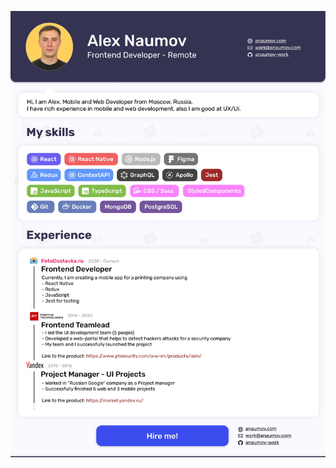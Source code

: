 ![AlexNaumov_CV](https://github.com/anaumov-work/AlexNaumov_CV/blob/master/AlexNaumov_CV.jpg?raw=true)
